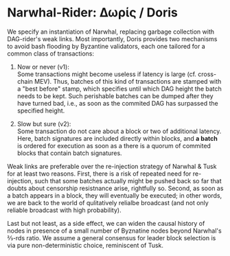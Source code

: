 # Narwhal-Rider: Δωρίς / Doris

We specify an instantiation of Narwhal, replacing garbage collection with DAG-rider's weak links. 
Most importantly, Doris provides two mechanisms to avoid bash flooding by Byzantine validators, 
each one tailored for a common class of transactions: 

1.  Now or never (v1):  
    Some transactions might become useless if latency is large (cf. cross-chain MEV). 
    Thus, batches of this kind of transactions are stamped with a "best before" stamp, 
    which specifies until which DAG height the batch needs to be kept. 
    Such perishable batches can be dumped after they have turned bad, 
    i.e., as soon as the commited DAG has surpassed the specified height. 
    
2.  Slow but sure (v2):  
    Some transaction do not care about a block or two of additional latency. 
    Here, batch signatures are included directly within blocks, 
    and **a batch** is ordered for execution
    as soon as a there is a quorum of commited blocks that contain batch signatures. 

Weak links are preferable over the re-injection strategy of Narwhal & Tusk for at least two reasons.
First, there is a risk of repeated need for re-injection, such that some batches actually might be pushed back so far 
that doubts about censorship resistnance arise, rightfully so. 
Second, as soon as a batch appears in a block, they will eventually be executed;
in other words, we are back to the world of qulitatively relialbe broadcast
(and not only reliable broadcast with high probability). 

Last but not least, as a side effect, we can widen the causal history
of nodes in presence of a small number of Byznatine nodes beyond
Narwhal's ⅔-rds ratio.  We assume a general consensus for leader block
selection is via pure non-deterministic choice, reminiscent of Tusk.

